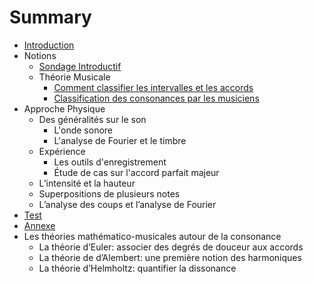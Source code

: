 # Summary

* [Introduction](README.md)
* Notions
   * [Sondage Introductif](chapitres/IA_sondage_introductif.md)
   * Théorie Musicale
       * [Comment classifier les intervalles et les accords](chapitres/IB1_comment_classifier_les_intervalles_et_les_accords.md)
       * [Classification des consonances par les musiciens](chapitres/IB2_classification_des_consonances_par_les_musiciens.md)
* Approche Physique
   * Des généralités sur le son
       * L'onde sonore
       * L'analyse de Fourier et le timbre
   * Expérience
       * Les outils d'enregistrement
       * Étude de cas sur l'accord parfait majeur
   * L’intensité et la hauteur
   * Superpositions de plusieurs notes
   * L’analyse des coups et l’analyse de Fourier
* [Test](test.md)
* [Annexe](annexe.md)
* Les théories mathématico-musicales autour de la consonance
   * La théorie d’Euler: associer des degrés de douceur aux accords
   * La théorie de d’Alembert: une première notion des harmoniques
   * La théorie d’Helmholtz: quantifier la dissonance

